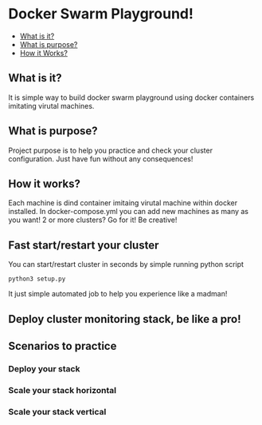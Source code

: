 # Docker Swarm Playground!

* [What is it?](#what-is-it)
* [What is purpose?](#what-is-purpose)
* [How it Works?](#how-it-works)

## What is it?
It is simple way to build docker swarm playground using docker containers imitating virutal machines.

## What is purpose?
Project purpose is to help you practice and check your cluster configuration. Just have fun without any consequences!

## How it works?
Each machine is dind container imitaing virutal machine within docker installed. In docker-compose.yml you can add new machines as many as you want! 2 or more clusters? Go for it! Be creative!

## Fast start/restart your cluster
You can start/restart cluster in seconds by simple running python script
~~~
python3 setup.py
~~~
It just simple automated job to help you experience like a madman!

## Deploy cluster monitoring stack, be like a pro!

## Scenarios to practice

### Deploy your stack

### Scale your stack horizontal

### Scale your stack vertical

